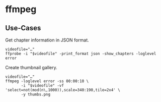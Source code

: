 # ffmpeg

## Use-Cases

Get chapter information in JSON format.

    videofile="…"
    ffprobe -i "$videofile" -print_format json -show_chapters -loglevel error

Create thumbnail gallery.

    videofile="…"
    ffmpeg -loglevel error -ss 00:00:10 \
           -i "$videofile" -vf 'select=not(mod(n\,1000)),scale=340:190,tile=2x4' \
           -y thumbs.png

